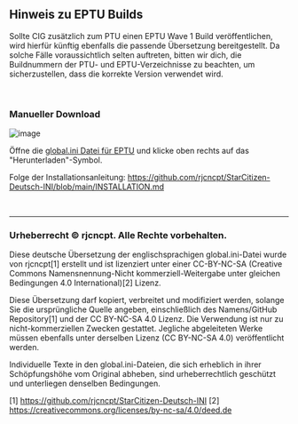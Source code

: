 ## Hinweis zu EPTU Builds
Sollte CIG zusätzlich zum PTU einen EPTU Wave 1 Build veröffentlichen, wird hierfür künftig ebenfalls die passende Übersetzung bereitgestellt. Da solche Fälle voraussichtlich selten auftreten, bitten wir dich, die Buildnummern der PTU- und EPTU-Verzeichnisse zu beachten, um sicherzustellen, dass die korrekte Version verwendet wird.

<br>

### Manueller Download
![image](https://i.imgur.com/eANRGHf.png)

Öffne die [global.ini Datei für EPTU](https://github.com/rjcncpt/StarCitizen-Deutsch-INI/blob/main/eptu/global.ini) und klicke oben rechts auf das "Herunterladen"-Symbol.

Folge der Installationsanleitung: https://github.com/rjcncpt/StarCitizen-Deutsch-INI/blob/main/INSTALLATION.md

<br>

--------------------

### Urheberrecht © rjcncpt. Alle Rechte vorbehalten.

Diese deutsche Übersetzung der englischsprachigen global.ini-Datei wurde von rjcncpt[1] erstellt und ist lizenziert unter einer CC-BY-NC-SA (Creative Commons Namensnennung-Nicht kommerziell-Weitergabe unter gleichen Bedingungen 4.0 International)[2] Lizenz.

Diese Übersetzung darf kopiert, verbreitet und modifiziert werden, solange Sie die ursprüngliche Quelle angeben, einschließlich des Namens/GitHub Repository[1] und der CC BY-NC-SA 4.0 Lizenz. Die Verwendung ist nur zu nicht-kommerziellen Zwecken gestattet. Jegliche abgeleiteten Werke müssen ebenfalls unter derselben Lizenz (CC BY-NC-SA 4.0) veröffentlicht werden.

Individuelle Texte in den global.ini-Dateien, die sich erheblich in ihrer Schöpfungshöhe vom Original abheben, sind urheberrechtlich geschützt und unterliegen denselben Bedingungen.

[1] https://github.com/rjcncpt/StarCitizen-Deutsch-INI [2] https://creativecommons.org/licenses/by-nc-sa/4.0/deed.de
